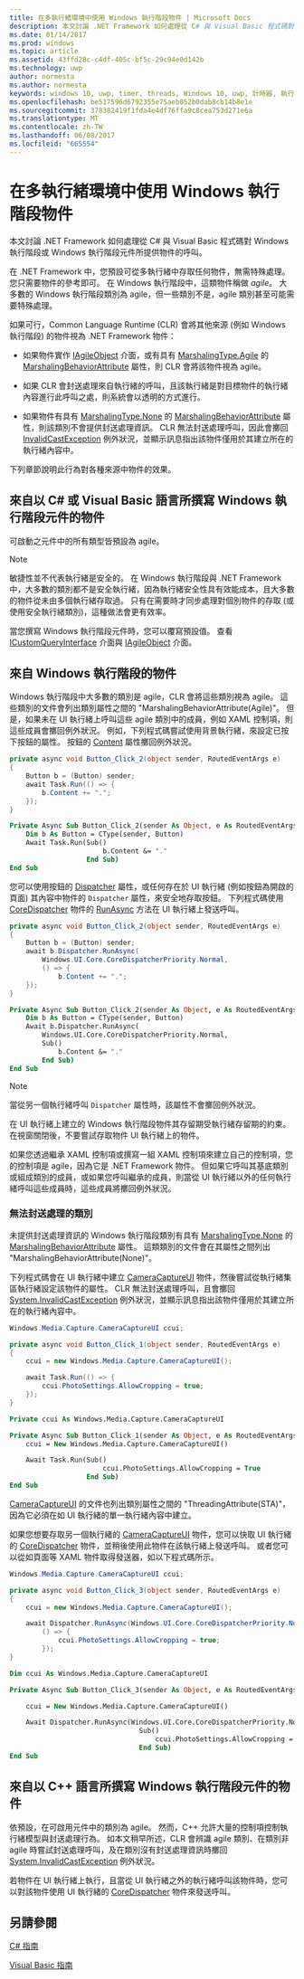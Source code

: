```yaml
---
title: 在多執行緒環境中使用 Windows 執行階段物件 | Microsoft Docs
description: 本文討論 .NET Framework 如何處理從 C# 與 Visual Basic 程式碼對 Windows 執行階段或 Windows 執行階段元件所提供物件的呼叫。
ms.date: 01/14/2017
ms.prod: windows
ms.topic: article
ms.assetid: 43ffd28c-c4df-405c-bf5c-29c94e0d142b
ms.technology: uwp
author: normesta
ms.author: normesta
keywords: windows 10, uwp, timer, threads, Windows 10, uwp, 計時器, 執行緒
ms.openlocfilehash: be517596d6792355e75aeb052b0dab8cb14b8e1e
ms.sourcegitcommit: 378382419f1fda4e4df76ffa9c8cea753d271e6a
ms.translationtype: MT
ms.contentlocale: zh-TW
ms.lasthandoff: 06/08/2017
ms.locfileid: "665554"
---
```

# <a name="using-windows-runtime-objects-in-a-multithreaded-environment"></a>在多執行緒環境中使用 Windows 執行階段物件
本文討論 .NET Framework 如何處理從 C# 與 Visual Basic 程式碼對 Windows 執行階段或 Windows 執行階段元件所提供物件的呼叫。

在 .NET Framework 中，您預設可從多執行緒中存取任何物件，無需特殊處理。 您只需要物件的參考即可。 在 Windows 執行階段中，這類物件稱做 *agile*。 大多數的 Windows 執行階段類別為 agile，但一些類別不是，agile 類別甚至可能需要特殊處理。

如果可行，Common Language Runtime (CLR) 會將其他來源 (例如 Windows 執行階段) 的物件視為 .NET Framework 物件：

- 如果物件實作 [IAgileObject](http://msdn.microsoft.com/library/Hh802476.aspx) 介面，或有具有 [MarshalingType.Agile](http://go.microsoft.com/fwlink/p/?LinkId=256023) 的 [MarshalingBehaviorAttribute](http://go.microsoft.com/fwlink/p/?LinkId=256022) 屬性，則 CLR 會將該物件視為 agile。

- 如果 CLR 會封送處理來自執行緒的呼叫，且該執行緒是對目標物件的執行緒內容進行此呼叫之處，則系統會以透明的方式進行。

- 如果物件有具有 [MarshalingType.None](http://go.microsoft.com/fwlink/p/?LinkId=256023) 的 [MarshalingBehaviorAttribute](http://go.microsoft.com/fwlink/p/?LinkId=256022) 屬性，則該類別不會提供封送處理資訊。 CLR 無法封送處理呼叫，因此會擲回 [InvalidCastException](/dotnet/api/system.invalidcastexception) 例外狀況，並顯示訊息指出該物件僅用於其建立所在的執行緒內容中。

下列章節說明此行為對各種來源中物件的效果。

## <a name="objects-from-a-windows-runtime-component-that-is-written-in-c-or-visual-basic"></a>來自以 C# 或 Visual Basic 語言所撰寫 Windows 執行階段元件的物件
可啟動之元件中的所有類型皆預設為 agile。

> [!NOTE]
>  敏捷性並不代表執行緒是安全的。 在 Windows 執行階段與 .NET Framework 中，大多數的類別都不是安全執行緒，因為執行緒安全性具有效能成本，且大多數的物件從未由多個執行緒存取過。 只有在需要時才同步處理對個別物件的存取 (或使用安全執行緒類別)，這種做法會更有效率。

當您撰寫 Windows 執行階段元件時，您可以覆寫預設值。 查看 [ICustomQueryInterface](/dotnet/api/system.runtime.interopservices.icustomqueryinterface) 介面與 [IAgileObject](http://msdn.microsoft.com/library/Hh802476.aspx) 介面。

## <a name="objects-from-the-windows-runtime"></a>來自 Windows 執行階段的物件
Windows 執行階段中大多數的類別是 agile，CLR 會將這些類別視為 agile。 這些類別的文件會列出類別屬性之間的 "MarshalingBehaviorAttribute(Agile)"。 但是，如果未在 UI 執行緒上呼叫這些 agile 類別中的成員，例如 XAML 控制項，則這些成員會擲回例外狀況。 例如，下列程式碼嘗試使用背景執行緒，來設定已按下按鈕的屬性。 按鈕的 [Content](http://go.microsoft.com/fwlink/p/?LinkId=256025) 屬性擲回例外狀況。

```csharp
private async void Button_Click_2(object sender, RoutedEventArgs e)
{
    Button b = (Button) sender;
    await Task.Run(() => {
        b.Content += ".";
    });
}
```

```vb
Private Async Sub Button_Click_2(sender As Object, e As RoutedEventArgs)
    Dim b As Button = CType(sender, Button)
    Await Task.Run(Sub()
                       b.Content &= "."
                   End Sub)
End Sub
```

您可以使用按鈕的 [Dispatcher](http://go.microsoft.com/fwlink/p/?LinkId=256026) 屬性，或任何存在於 UI 執行緒 (例如按鈕為開啟的頁面) 其內容中物件的 `Dispatcher` 屬性，來安全地存取按鈕。 下列程式碼使用 [CoreDispatcher](http://go.microsoft.com/fwlink/p/?LinkId=256029) 物件的 [RunAsync](http://go.microsoft.com/fwlink/p/?LinkId=256030) 方法在 UI 執行緒上發送呼叫。

```csharp
private async void Button_Click_2(object sender, RoutedEventArgs e)
{
    Button b = (Button) sender;
    await b.Dispatcher.RunAsync(
        Windows.UI.Core.CoreDispatcherPriority.Normal,
        () => {
            b.Content += ".";
    });
}

```

```vb
Private Async Sub Button_Click_2(sender As Object, e As RoutedEventArgs)
    Dim b As Button = CType(sender, Button)
    Await b.Dispatcher.RunAsync(
        Windows.UI.Core.CoreDispatcherPriority.Normal,
        Sub()
            b.Content &= "."
        End Sub)
End Sub
```

> [!NOTE]
>  當從另一個執行緒呼叫 `Dispatcher` 屬性時，該屬性不會擲回例外狀況。

在 UI 執行緒上建立的 Windows 執行階段物件其存留期受執行緒存留期的約束。 在視窗關閉後，不要嘗試存取物件 UI 執行緒上的物件。

如果您透過繼承 XAML 控制項或撰寫一組 XAML 控制項來建立自己的控制項，您的控制項是 agile，因為它是 .NET Framework 物件。 但如果它呼叫其基底類別或組成類別的成員，或如果您呼叫繼承的成員，則當從 UI 執行緒以外的任何執行緒呼叫這些成員時，這些成員將擲回例外狀況。

### <a name="classes-that-cant-be-marshaled"></a>無法封送處理的類別
未提供封送處理資訊的 Windows 執行階段類別有具有 [MarshalingType.None](http://go.microsoft.com/fwlink/p/?LinkId=256023) 的 [MarshalingBehaviorAttribute](http://go.microsoft.com/fwlink/p/?LinkId=256022) 屬性。 這類類別的文件會在其屬性之間列出 "MarshalingBehaviorAttribute(None)"。

下列程式碼會在 UI 執行緒中建立 [CameraCaptureUI](http://go.microsoft.com/fwlink/p/?LinkId=256027) 物件，然後嘗試從執行緒集區執行緒設定該物件的屬性。 CLR 無法封送處理呼叫，且會擲回 [System.InvalidCastException](/dotnet/api/system.invalidcastexception) 例外狀況，並顯示訊息指出該物件僅用於其建立所在的執行緒內容中。

```csharp
Windows.Media.Capture.CameraCaptureUI ccui;

private async void Button_Click_1(object sender, RoutedEventArgs e)
{
    ccui = new Windows.Media.Capture.CameraCaptureUI();

    await Task.Run(() => {
        ccui.PhotoSettings.AllowCropping = true;
    });
}

```

```vb
Private ccui As Windows.Media.Capture.CameraCaptureUI

Private Async Sub Button_Click_1(sender As Object, e As RoutedEventArgs)
    ccui = New Windows.Media.Capture.CameraCaptureUI()

    Await Task.Run(Sub()
                       ccui.PhotoSettings.AllowCropping = True
                   End Sub)
End Sub
```

[CameraCaptureUI](http://go.microsoft.com/fwlink/p/?LinkId=256027) 的文件也列出類別屬性之間的 "ThreadingAttribute(STA)"，因為它必須在如 UI 執行緒的單一執行緒內容中建立。

如果您想要存取另一個執行緒的 [CameraCaptureUI](http://go.microsoft.com/fwlink/p/?LinkId=256027) 物件，您可以快取 UI 執行緒的 [CoreDispatcher](http://go.microsoft.com/fwlink/p/?LinkId=256029) 物件，並稍後使用此物件在該執行緒上發送呼叫。 或者您可以從如頁面等 XAML 物件取得發送器，如以下程式碼所示。

```csharp
Windows.Media.Capture.CameraCaptureUI ccui;

private async void Button_Click_3(object sender, RoutedEventArgs e)
{
    ccui = new Windows.Media.Capture.CameraCaptureUI();

    await Dispatcher.RunAsync(Windows.UI.Core.CoreDispatcherPriority.Normal,
        () => {
            ccui.PhotoSettings.AllowCropping = true;
        });
}

```

```vb
Dim ccui As Windows.Media.Capture.CameraCaptureUI

Private Async Sub Button_Click_3(sender As Object, e As RoutedEventArgs)

    ccui = New Windows.Media.Capture.CameraCaptureUI()

    Await Dispatcher.RunAsync(Windows.UI.Core.CoreDispatcherPriority.Normal,
                                Sub()
                                    ccui.PhotoSettings.AllowCropping = True
                                End Sub)
End Sub
```

## <a name="objects-from-a-windows-runtime-component-that-is-written-in-c"></a>來自以 C++ 語言所撰寫 Windows 執行階段元件的物件
依預設，在可啟用元件中的類別為 agile。 然而，C++ 允許大量的控制項控制執行緒模型與封送處理行為。 如本文稍早所述，CLR 會辨識 agile 類別、在類別非 agile 時嘗試封送處理呼叫，及在類別沒有封送處理資訊時擲回 [System.InvalidCastException](/dotnet/api/system.invalidcastexception) 例外狀況。

若物件在 UI 執行緒上執行，且當從 UI 執行緒之外的執行緒呼叫該物件時，您可以對該物件使用 UI 執行緒的 [CoreDispatcher](http://go.microsoft.com/fwlink/p/?LinkId=256029) 物件來發送呼叫。

## <a name="see-also"></a>另請參閱
[C# 指南](/dotnet/articles/csharp/)

[Visual Basic 指南](/dotnet/articles/visual-basic/)
